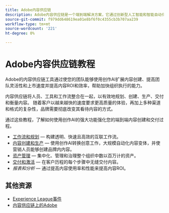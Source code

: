 ```yaml
---
title: Adobe内容供应链
description: Adobe内容供应链是一个端到端解决方案，它通过创新型人工智能和智能自动化加速并简化您的内容供应链。
source-git-commit: f979dd648619ea01e8bf6f0c4355cb3b707aa239
workflow-type: tm+mt
source-wordcount: '221'
ht-degree: 0%

---
```



# Adobe内容供应链教程

Adobe的内容供应链工具通过使您的团队能够使用创作AI扩展内容创建、提高团队灵活性和上市速度并提高内容ROI和效率，帮助加快组织执行的能力。

内容供应链将人员、工具和工作流整合在一起，以有效地规划、创建、生产、交付和衡量内容。 随着客户以越来越快的速度要求更高质量的体验，再加上多种渠道和格式的复杂性，品牌需要彻底改变其看待内容的方式。

通过这些教程，了解如何使用创作AI的强大功能强化您的端到端内容创建和交付过程。


* [工作流和规划](workflow-and-planning.md)  — 构建透明、快速且高效的互联工作流。
* [内容创建和生产](content-creation-and-production.md)  — 使用创作AI转换创意工作，大规模自动化内容变体，并使营销人员能够创建品牌内内容。
* [资产管理](asset-management.md)  — 集中化、管理和治理整个组织中数以百万计的资产。
* [交付和激活](delivery-and-activation.md)  — 在客户历程的每个步骤中无缝交付内容。
* *报表和分析*  — 通过提高内容使用率和性能来提高内容ROI。

<!-- * [Reporting and Insights](reporting-and-insights.md) - Enhance content ROI by improving content usage and performance. -->

## 其他资源

* [Experience League事件](https://experienceleague.adobe.com/events/)
* [内容供应链上的Adobe](https://business.adobe.com/resources/webinars/adobe-on-the-content-supply-chain.html)
